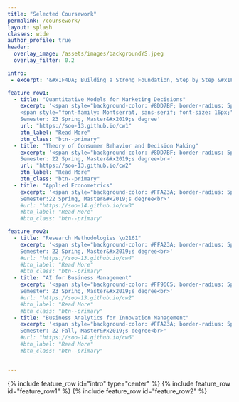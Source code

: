 ```yaml
---  
title: "Selected Coursework"
permalink: /coursework/
layout: splash
classes: wide
author_profile: true
header:
  overlay_image: /assets/images/backgroundYS.jpeg
  overlay_filter: 0.2

intro:
 - excerpt: '&#x1F4DA; Building a Strong Foundation, Step by Step &#x1F4DA;'

feature_row1:
  - title: "Quantitative Models for Marketing Decisions"
    excerpt: '<span style="background-color: #8DD7BF; border-radius: 5px; padding: 2px 6px; font-size: 14px;"> marketing</span><br>
    <span style="font-family: Montserrat, sans-serif; font-size: 16px;">&#x0023;quantitative&#x005F;marketing &#x0023;game&#x005F;theory &#x0023;paper&#x005F;discussion &#x0023;research&#x005F;proposal</span><br>
    Semester: 23 Spring, Master&#x2019;s degree'
    url: "https://soo-13.github.io/cw1"
    btn_label: "Read More"
    btn_class: "btn--primary"   
  - title: "Theory of Consumer Behavior and Decision Making"
    excerpt: '<span style="background-color: #8DD7BF; border-radius: 5px; padding: 2px 6px; font-size: 14px;"> marketing </span><br> <span style="font-family: Montserrat, sans-serif; font-size: 16px;">&#x0023;consumer&#x005F;behavior &#x0023;paper&#x005F;discussion &#x0023;thought&#x005F;paper &#x0023;research&#x005F;proposal</span><br>
    Semester: 22 Spring, Master&#x2019;s degree<br>'
    url: "https://soo-13.github.io/cw2"
    btn_label: "Read More"
    btn_class: "btn--primary"
  - title: "Applied Econometrics"
    excerpt: '<span style="background-color: #FFA23A; border-radius: 5px; padding: 2px 6px; font-size: 14px;"> methodology </span><br> <span style="font-family: Montserrat, sans-serif; font-size: 16px;">&#x0023;econometrics &#x0023;STATA &#x0023;paper&#x005F;discussion</span><br>
    Semester:22 Spring, Master&#x2019;s degree<br>'
    #url: "https://soo-14.github.io/cw3"
    #btn_label: "Read More"
    #btn_class: "btn--primary"

feature_row2:
  - title: "Research Methodologies \u2161"
    excerpt: '<span style="background-color: #FFA23A; border-radius: 5px; padding: 2px 6px; font-size: 14px;"> methodology </span><br> <span style="font-family: Montserrat, sans-serif; font-size: 16px;">&#x0023;multivariate&#x005F;analyses &#x0023;R &#x0023;research&#x005F;proposal</span><br>
    Semester: 22 Spring, Master&#x2019;s degree<br>'
    #url: "https://soo-13.github.io/cw4"
    #btn_label: "Read More"
    #btn_class: "btn--primary"   
  - title: "AI for Business Management"
    excerpt: '<span style="background-color: #FF96C5; border-radius: 5px; padding: 2px 6px; font-size: 14px;"> Computer Science </span><br> <span style="font-family: Montserrat, sans-serif; font-size: 16px;">&#x0023;AI &#x0023;machine&#x005F;learning &#x0023;final&#x005F;project</span><br>
    Semester: 23 Spring, Master&#x2019;s degree<br>'
    #url: "https://soo-13.github.io/cw2"
    #btn_label: "Read More"
    #btn_class: "btn--primary"
  - title: "Business Analytics for Innovation Management"
    excerpt: '<span style="background-color: #FFA23A; border-radius: 5px; padding: 2px 6px; font-size: 14px;"> methodology </span><br> <span style="font-family: Montserrat, sans-serif; font-size: 16px;">&#x0023;econometrics &#x0023;MIS &#x0023;paper&#x005F;discussion &#x0023;research&#x005F;proposal</span><br>
    Semester: 22 Fall, Master&#x2019;s degree<br>'
    #url: "https://soo-14.github.io/cw6"
    #btn_label: "Read More"
    #btn_class: "btn--primary"


---
```

{% include feature_row id="intro" type="center" %}
{% include feature_row id="feature_row1" %}
{% include feature_row id="feature_row2" %}